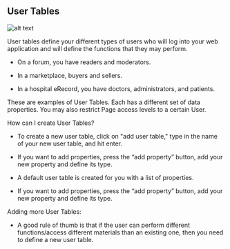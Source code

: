## User Tables ##

![alt text](http://appcubator.com/static/img/tutorial/User_Table_2.png)

User tables define your different types of users who will log into your web application and will define the functions that they may perform.

- On a forum, you have readers and moderators.

- In a marketplace, buyers and sellers.

- In a hospital eRecord, you have doctors, administrators, and patients.

These are examples of User Tables. Each has a different set of data properties. You may also restrict Page access levels to a certain User.

How can I create User Tables?

- To create a new user table, click on "add user table," type in the name of your new user table, and hit enter. 

- If you want to add properties, press the “add property” button, add your new property and define its type.

- A default user table is created for you with a list of properties.

- If you want to add properties, press the “add property” button, add your new property and define its type.

Adding more User Tables:

- A good rule of thumb is that if the user can perform different functions/access different materials than an existing one, then you need to define a new user table.

